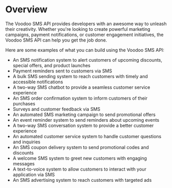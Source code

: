 # Overview

The Voodoo SMS API provides developers with an awesome way to unleash their creativity. Whether you're looking to create powerful marketing campaigns, payment notifications, or customer engagement initiatives, the Voodoo SMS API can help you get the job done.

Here are some examples of what you can build using the Voodoo SMS API:

- An SMS notification system to alert customers of upcoming discounts, special offers, and product launches
- Payment reminders sent to customers via SMS
- A bulk SMS sending system to reach customers with timely and accessible notifications
- A two-way SMS chatbot to provide a seamless customer service experience
- An SMS order confirmation system to inform customers of their purchases
- Surveys and customer feedback via SMS
- An automated SMS marketing campaign to send promotional offers
- An event reminder system to send reminders about upcoming events
- A two-way SMS conversation system to provide a better customer experience
- An automated customer service system to handle customer questions and inquiries
- An SMS coupon delivery system to send promotional codes and discounts
- A welcome SMS system to greet new customers with engaging messages
- A text-to-voice system to allow customers to interact with your application via SMS
- An SMS advertising system to reach customers with targeted ads
